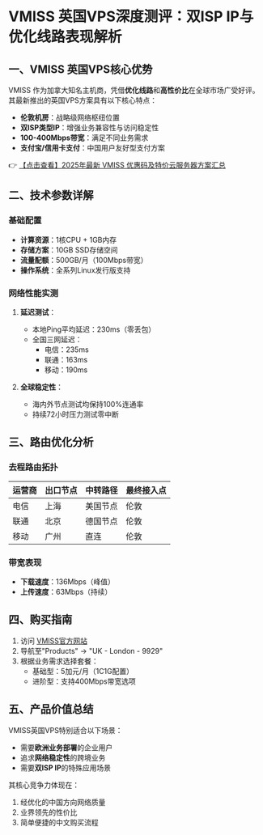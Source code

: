 # VMISS 英国VPS深度测评：双ISP IP与优化线路表现解析

## 一、VMISS 英国VPS核心优势

VMISS 作为加拿大知名主机商，凭借**优化线路**和**高性价比**在全球市场广受好评。其最新推出的英国VPS方案具有以下核心特点：

- **伦敦机房**：战略级网络枢纽位置
- **双ISP类型IP**：增强业务兼容性与访问稳定性
- **100-400Mbps带宽**：满足不同业务需求
- **支付宝/信用卡支付**：中国用户友好型支付方案

👉 [【点击查看】2025年最新 VMISS 优惠码及特价云服务器方案汇总](https://bit.ly/Vmiss)

## 二、技术参数详解

### 基础配置
- **计算资源**：1核CPU + 1GB内存
- **存储方案**：10GB SSD存储空间
- **流量配额**：500GB/月（100Mbps带宽）
- **操作系统**：全系列Linux发行版支持

### 网络性能实测
1. **延迟测试**：
   - 本地Ping平均延迟：230ms（零丢包）
   - 全国三网延迟：
     - 电信：235ms
     - 联通：163ms
     - 移动：190ms

2. **全球稳定性**：
   - 海内外节点测试均保持100%连通率
   - 持续72小时压力测试零中断

## 三、路由优化分析

### 去程路由拓扑
| 运营商 | 出口节点 | 中转路径 | 最终接入点 |
|--------|----------|----------|------------|
| 电信   | 上海     | 美国节点 | 伦敦       |
| 联通   | 北京     | 德国节点 | 伦敦       |
| 移动   | 广州     | 直连     | 伦敦       |

### 带宽表现
- **下载速度**：136Mbps（峰值）
- **上传速度**：63Mbps（持续）

## 四、购买指南

1. 访问 [VMISS官方网站](https://bit.ly/Vmiss)
2. 导航至"Products" → "UK - London - 9929"
3. 根据业务需求选择套餐：
   - 基础型：5加元/月（1C1G配置）
   - 进阶型：支持400Mbps带宽选项

## 五、产品价值总结

VMISS英国VPS特别适合以下场景：
- 需要**欧洲业务部署**的企业用户
- 追求**网络稳定性**的跨境业务
- 需要**双ISP IP**的特殊应用场景

其核心竞争力体现在：
1. 经优化的中国方向网络质量
2. 业界领先的性价比
3. 简单便捷的中文购买流程